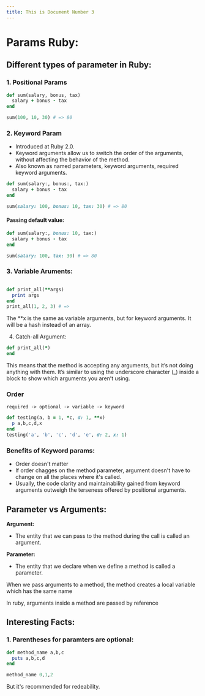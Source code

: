 ```yaml
---
title: This is Document Number 3
---
```


# Params Ruby:

## Different types of parameter in Ruby:
### 1. Positional Params
```ruby
def sum(salary, bonus, tax)
  salary + bonus - tax
end

sum(100, 10, 30) # => 80
```

### 2. Keyword Param
  - Introduced at Ruby 2.0.
  - Keyword arguments allow us to switch the order of the arguments, without affecting the behavior of the method.
  - Also known as named parameters, keyword arguments, required keyword arguments.

```ruby
def sum(salary:, bonus:, tax:)
  salary + bonus - tax
end

sum(salary: 100, bonus: 10, tax: 30) # => 80
```

#### Passing default value:
```ruby
def sum(salary:, bonus: 10, tax:)
  salary + bonus - tax
end

sum(salary: 100, tax: 30) # => 80
```

### 3. Variable Aruments:
```ruby

def print_all(**args)
  print args
end
print_all(1, 2, 3) # => 
```
The **x is the same as variable arguments, but for keyword arguments. It will be a hash instead of an array.


4. Catch-all Argument:

```ruby
def print_all(*)
end
```

This means that the method is accepting any arguments, but it’s not doing anything with them. It’s similar to using the underscore character (_) inside a block to show which arguments you aren’t using.

### Order

```
required -> optional -> variable -> keyword
```
```ruby
def testing(a, b = 1, *c, d: 1, **x)
  p a,b,c,d,x
end
testing('a', 'b', 'c', 'd', 'e', d: 2, x: 1)
```

### Benefits of Keyword params:
- Order doesn't matter
- If order chagges on the method parameter, argument doesn't have to change on all the places where it's called.
- Usually, the code clarity and maintainability gained from keyword arguments outweigh the terseness offered by positional arguments. 


## Parameter vs Arguments:
**Argument:**
- The entity that we can pass to the method during the call is called an argument.

**Parameter:**
- The entity that we declare when we define a method is called a parameter.

When we pass arguments to a method, the method creates a local variable which has the same name

In ruby, arguments inside a method are passed by reference

## Interesting Facts:

### 1. Parentheses for paramters are optional:


```ruby
def method_name a,b,c
  puts a,b,c,d 
end

method_name 0,1,2
```
But it's recommended for redeability.





